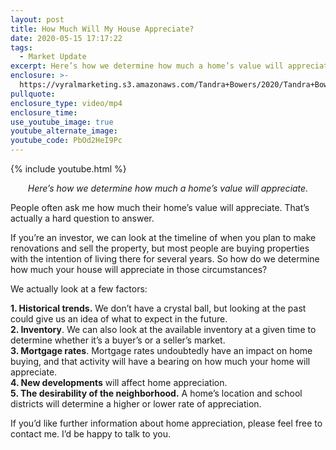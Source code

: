 ```yaml
---
layout: post
title: How Much Will My House Appreciate?
date: 2020-05-15 17:17:22
tags:
  - Market Update
excerpt: Here’s how we determine how much a home’s value will appreciate.
enclosure: >-
  https://vyralmarketing.s3.amazonaws.com/Tandra+Bowers/2020/Tandra+Bowers+Video+Blog+How+Much+Will+My+House+Appreciate_.mp4
pullquote:
enclosure_type: video/mp4
enclosure_time:
use_youtube_image: true
youtube_alternate_image:
youtube_code: PbOd2HeI9Pc
---
```


{% include youtube.html %}

<p style="text-align: center;"><em>Here’s how we determine how much a home’s value will appreciate.</em></p>

People often ask me how much their home’s value will appreciate. That’s actually a hard question to answer.

If you’re an investor, we can look at the timeline of when you plan to make renovations and sell the property, but most people are buying properties with the intention of living there for several years. So how do we determine how much your house will appreciate in those circumstances?

We actually look at a few factors:

**1. Historical trends.** We don’t have a crystal ball, but looking at the past could give us an idea of what to expect in the future.&nbsp;<br>
**2. Inventory**. We can also look at the available inventory at a given time to determine whether it’s a buyer’s or a seller’s market.&nbsp;<br>
**3. Mortgage rates**. Mortgage rates undoubtedly have an impact on home buying, and that activity will have a bearing on how much your home will appreciate.&nbsp;<br>
**4. New developments** will affect home appreciation.&nbsp;<br>
**5. The desirability of the neighborhood.** A home’s location and school districts will determine a higher or lower rate of appreciation.&nbsp;<br>

If you’d like further information about home appreciation, please feel free to contact me. I’d be happy to talk to you.